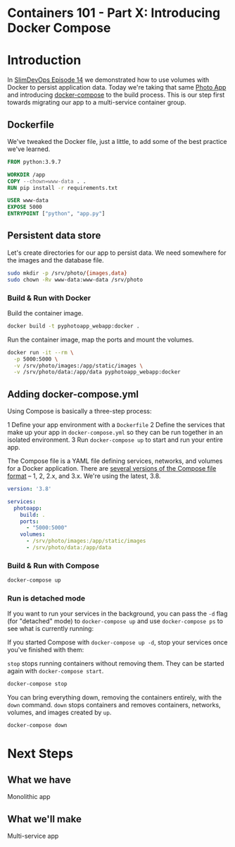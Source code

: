 # Containers 101 - Part X: Introducing Docker Compose

# Introduction

In [SlimDevOps Episode 14](https://www.youtube.com/watch?v=7oIb3NGXqps) we
demonstrated how to use volumes with Docker to persist application data. Today
we're taking that same [Photo App](./pyphotoapp/) and introducing [docker-compose](https://docs.docker.com/compose/)
to the build process. This is our step first towards migrating our app to a
multi-service container group.

## Dockerfile

We've tweaked the Docker file, just a little, to add some of the best practice
we've learned.

```Dockerfile
FROM python:3.9.7

WORKDIR /app
COPY --chown=www-data . .
RUN pip install -r requirements.txt

USER www-data
EXPOSE 5000
ENTRYPOINT ["python", "app.py"]
```

## Persistent data store

Let's create directories for our app to persist data. We need somewhere for the
images and the database file.

```bash
sudo mkdir -p /srv/photo/{images,data}
sudo chown -Rv www-data:www-data /srv/photo
```

### Build & Run with Docker

Build the container image.

```bash
docker build -t pyphotoapp_webapp:docker .
```

Run the container image, map the ports and mount the volumes.

```bash
docker run -it --rm \
  -p 5000:5000 \
  -v /srv/photo/images:/app/static/images \
  -v /srv/photo/data:/app/data pyphotoapp_webapp:docker
```

## Adding docker-compose.yml

Using Compose is basically a three-step process:

  1 Define your app environment with a `Dockerfile`
  2 Define the services that make up your app in `docker-compose.yml` so they can be run together in an isolated environment.
  3 Run `docker-compose up` to start and run your entire app.

The Compose file is a YAML file defining services, networks, and volumes for a
Docker application. There are [several versions of the Compose file format](https://docs.docker.com/compose/compose-file/compose-versioning/) – 1, 2, 2.x, and 3.x. We're using the latest, 3.8.

```yaml
version: '3.8'

services:
  photoapp:
    build: .
    ports:
      - "5000:5000"
    volumes:
      - /srv/photo/images:/app/static/images
      - /srv/photo/data:/app/data
```

### Build & Run with Compose

```bash
docker-compose up
```

### Run is detached mode

If you want to run your services in the background, you can pass the `-d` flag
(for "detached" mode) to `docker-compose up` and use `docker-compose ps` to see
what is currently running:

If you started Compose with `docker-compose up -d`, stop your services once
you've finished with them:

`stop` stops running containers without removing them. They can be started again
with `docker-compose start`.

```bash
docker-compose stop
```

You can bring everything down, removing the containers entirely, with the `down`
command. `down` stops containers and removes containers, networks, volumes, and
images created by `up`.

```bash
docker-compose down
```

# Next Steps

## What we have

Monolithic app

## What we'll make

Multi-service app
